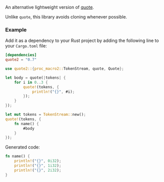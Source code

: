 An alternative lightweight version of [quote](https://github.com/dtolnay/quote).

Unlike `quote`, this library avoids cloning whenever possible. 


### Example

Add it as a dependency to your Rust project by adding the following line to your `Cargo.toml` file:

```toml
[dependencies]
quote2 = "0.7"
```


```rust
use quote2::{proc_macro2::TokenStream, quote, Quote};

let body = quote(|tokens| {
    for i in 0..3 {
        quote!(tokens, {
            println!("{}", #i);
        });
    }
});

let mut tokens = TokenStream::new();
quote!(tokens, {
    fn name() {
        #body
    }
});
```

Generated code:

```rust
fn name() {
    println!("{}", 0i32);
    println!("{}", 1i32);
    println!("{}", 2i32);
}
```